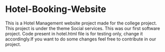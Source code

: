 # Hotel-Booking-Website


This is a Hotel Management website project made for the college project. This project is under the theme Social services. This was our first software project.
Code present in hotel.html file is for testing only, change it accordingly.If you want to do some changes feel free to contribute in our project.
